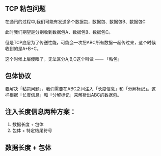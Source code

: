 ## TCP 粘包问题

在通讯的过程中,我们可能有发送多个数据包，数据包、数据包B、数据包C

此时我们期望是分别收到数据包A、数据包B、数据包C。

但是TCP底层为了传送性能，可能会一次把ABC所有数据一起传过来，这个时候收到的是A+B+C。

这个时候上层傻眼了，无法区分A,B,C这个叫做 —— 「粘包」

## 包体协议

要解决「粘包问题」，我们需要在ABC之间注入「长度信息」和「分解标记」。这样根据「长度信息」和「分解标记」来解析出ABC的数据包。

## 注入长度信息两种方案：
1. 数据长度 + 包体
2. 包体 + 特定结尾符号

## 数据长度 + 包体

